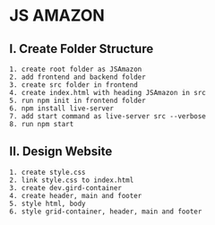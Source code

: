 # JS AMAZON

## I. Create Folder Structure
    1. create root folder as JSAmazon
    2. add frontend and backend folder
    3. create src folder in frontend
    4. create index.html with heading JSAmazon in src
    5. run npm init in frontend folder
    6. npm install live-server
    7. add start command as live-server src --verbose
    8. run npm start

## II. Design Website
    1. create style.css
    2. link style.css to index.html
    3. create dev.gird-container
    4. create header, main and footer
    5. style html, body
    6. style grid-container, header, main and footer

